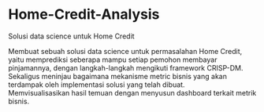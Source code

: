 # Home-Credit-Analysis
Solusi data science untuk Home Credit

Membuat sebuah solusi data science untuk permasalahan Home Credit, yaitu memprediksi seberapa mampu setiap pemohon membayar pinjamannya, dengan langkah-langkah mengikuti framework CRISP-DM. Sekaligus meninjau bagaimana mekanisme metric bisnis yang akan terdampak oleh implementasi solusi yang telah dibuat.  
Memvisualisasikan hasil temuan dengan menyusun dashboard terkait metrik bisnis.
